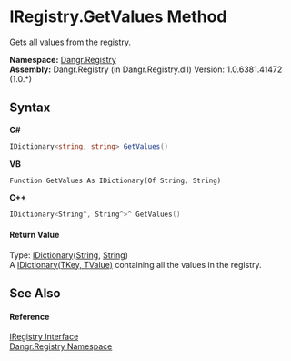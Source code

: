 # IRegistry.GetValues Method 
 

Gets all values from the registry.

**Namespace:**&nbsp;<a href="N_Dangr_Registry">Dangr.Registry</a><br />**Assembly:**&nbsp;Dangr.Registry (in Dangr.Registry.dll) Version: 1.0.6381.41472 (1.0.*)

## Syntax

**C#**<br />
``` C#
IDictionary<string, string> GetValues()
```

**VB**<br />
``` VB
Function GetValues As IDictionary(Of String, String)
```

**C++**<br />
``` C++
IDictionary<String^, String^>^ GetValues()
```


#### Return Value
Type: <a href="http://msdn2.microsoft.com/en-us/library/s4ys34ea" target="_blank">IDictionary</a>(<a href="http://msdn2.microsoft.com/en-us/library/s1wwdcbf" target="_blank">String</a>, <a href="http://msdn2.microsoft.com/en-us/library/s1wwdcbf" target="_blank">String</a>)<br />A <a href="http://msdn2.microsoft.com/en-us/library/s4ys34ea" target="_blank">IDictionary(TKey, TValue)</a> containing all the values in the registry.

## See Also


#### Reference
<a href="T_Dangr_Registry_IRegistry">IRegistry Interface</a><br /><a href="N_Dangr_Registry">Dangr.Registry Namespace</a><br />